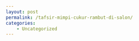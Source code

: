 ```yaml
---
layout: post
permalink: /tafsir-mimpi-cukur-rambut-di-salon/
categories:
    - Uncategorized
---
```


